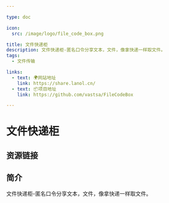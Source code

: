 ```yaml
---

type: doc

icon:
  src: /image/logo/file_code_box.png

title: 文件快递柜
description: 文件快递柜-匿名口令分享文本，文件，像拿快递一样取文件。
tags:
  - 文件传输

links:
  - text: 🌍网站地址
    link: https://share.lanol.cn/
  - text: 📦项目地址
    link: https://github.com/vastsa/FileCodeBox

---
```


<ShowLogo />

# 文件快递柜

<ShowTags />

<ShowBreadcrumb />

## 资源链接

<ShowLinks />

## 简介

文件快递柜-匿名口令分享文本，文件，像拿快递一样取文件。
